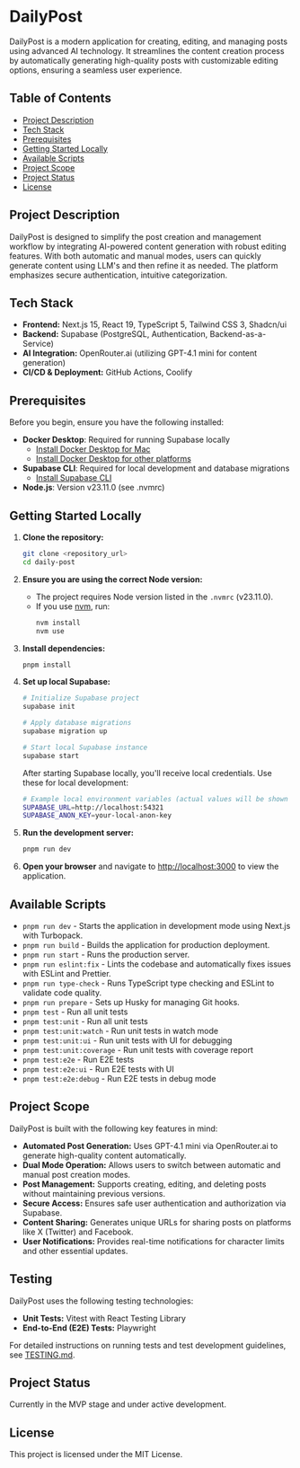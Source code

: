 # DailyPost

DailyPost is a modern application for creating, editing, and managing posts using advanced AI technology. It streamlines the content creation process by automatically generating high-quality posts with customizable editing options, ensuring a seamless user experience.

## Table of Contents

- [Project Description](#project-description)
- [Tech Stack](#tech-stack)
- [Prerequisites](#prerequisites)
- [Getting Started Locally](#getting-started-locally)
- [Available Scripts](#available-scripts)
- [Project Scope](#project-scope)
- [Project Status](#project-status)
- [License](#license)

## Project Description

DailyPost is designed to simplify the post creation and management workflow by integrating AI-powered content generation with robust editing features. With both automatic and manual modes, users can quickly generate content using LLM's and then refine it as needed. The platform emphasizes secure authentication, intuitive categorization.

## Tech Stack

- **Frontend:** Next.js 15, React 19, TypeScript 5, Tailwind CSS 3, Shadcn/ui
- **Backend:** Supabase (PostgreSQL, Authentication, Backend-as-a-Service)
- **AI Integration:** OpenRouter.ai (utilizing GPT-4.1 mini for content generation)
- **CI/CD & Deployment:** GitHub Actions, Coolify

## Prerequisites

Before you begin, ensure you have the following installed:

- **Docker Desktop**: Required for running Supabase locally
  - [Install Docker Desktop for Mac](https://docs.docker.com/desktop/setup/install/mac-install/)
  - [Install Docker Desktop for other platforms](https://docs.docker.com/desktop/install/linux-install/)
- **Supabase CLI**: Required for local development and database migrations
  - [Install Supabase CLI](https://supabase.com/docs/guides/local-development/cli/getting-started)
- **Node.js**: Version v23.11.0 (see .nvmrc)

## Getting Started Locally

1. **Clone the repository:**
   ```bash
   git clone <repository_url>
   cd daily-post
   ```
2. **Ensure you are using the correct Node version:**
   - The project requires Node version listed in the `.nvmrc` (v23.11.0).
   - If you use [nvm](https://github.com/nvm-sh/nvm), run:
     ```bash
     nvm install
     nvm use
     ```
3. **Install dependencies:**
   ```bash
   pnpm install
   ```
4. **Set up local Supabase:**

   ```bash
   # Initialize Supabase project
   supabase init

   # Apply database migrations
   supabase migration up

   # Start local Supabase instance
   supabase start
   ```

   After starting Supabase locally, you'll receive local credentials. Use these for local development:

   ```bash
   # Example local environment variables (actual values will be shown after supabase start)
   SUPABASE_URL=http://localhost:54321
   SUPABASE_ANON_KEY=your-local-anon-key
   ```

5. **Run the development server:**
   ```bash
   pnpm run dev
   ```
6. **Open your browser** and navigate to [http://localhost:3000](http://localhost:3000) to view the application.

## Available Scripts

- `pnpm run dev` - Starts the application in development mode using Next.js with Turbopack.
- `pnpm run build` - Builds the application for production deployment.
- `pnpm run start` - Runs the production server.
- `pnpm run eslint:fix` - Lints the codebase and automatically fixes issues with ESLint and Prettier.
- `pnpm run type-check` - Runs TypeScript type checking and ESLint to validate code quality.
- `pnpm run prepare` - Sets up Husky for managing Git hooks.
- `pnpm test` - Run all unit tests
- `pnpm test:unit` - Run all unit tests
- `pnpm test:unit:watch` - Run unit tests in watch mode
- `pnpm test:unit:ui` - Run unit tests with UI for debugging
- `pnpm test:unit:coverage` - Run unit tests with coverage report
- `pnpm test:e2e` - Run E2E tests
- `pnpm test:e2e:ui` - Run E2E tests with UI
- `pnpm test:e2e:debug` - Run E2E tests in debug mode

## Project Scope

DailyPost is built with the following key features in mind:

- **Automated Post Generation:** Uses GPT-4.1 mini via OpenRouter.ai to generate high-quality content automatically.
- **Dual Mode Operation:** Allows users to switch between automatic and manual post creation modes.
- **Post Management:** Supports creating, editing, and deleting posts without maintaining previous versions.
- **Secure Access:** Ensures safe user authentication and authorization via Supabase.
- **Content Sharing:** Generates unique URLs for sharing posts on platforms like X (Twitter) and Facebook.
- **User Notifications:** Provides real-time notifications for character limits and other essential updates.

## Testing

DailyPost uses the following testing technologies:

- **Unit Tests:** Vitest with React Testing Library
- **End-to-End (E2E) Tests:** Playwright

For detailed instructions on running tests and test development guidelines, see [TESTING.md](TESTING.md).

## Project Status

Currently in the MVP stage and under active development.

## License

This project is licensed under the MIT License.
